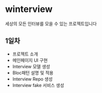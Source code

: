 # winterview

세상의 모든 인터뷰를 모을 수 있는 프로젝트입니다

## 1일차

- 프로젝트 소개
- 메인페이지 UI 구현
- Interview 모델 생성
- Bloc패턴 설명 및 적용
- Interview Repo 생성
- Interview fake 서비스 생성
